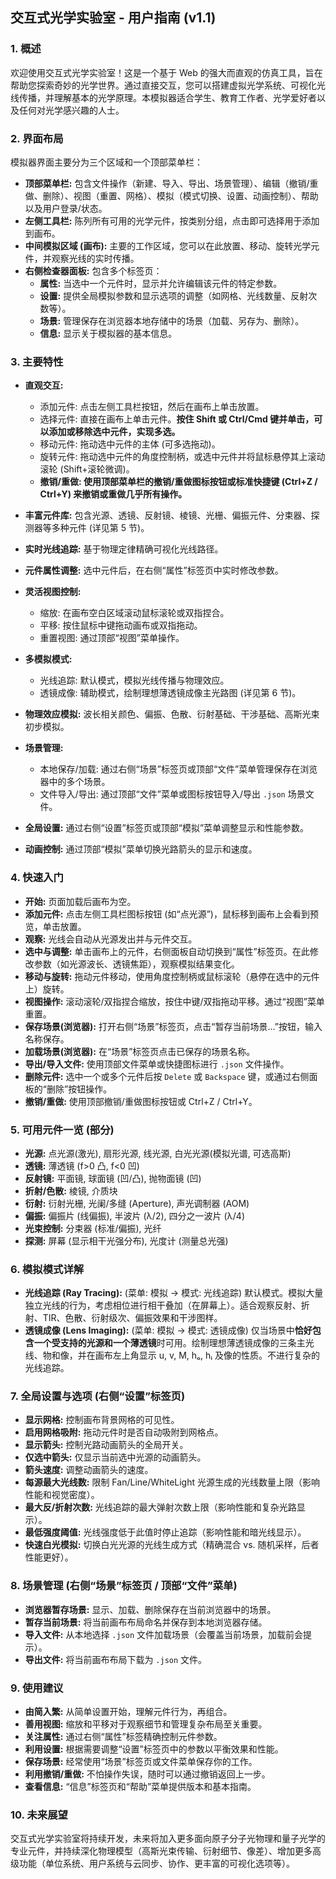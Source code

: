 ## 交互式光学实验室 - 用户指南 (v1.1)

### 1. 概述
欢迎使用交互式光学实验室！这是一个基于 Web 的强大而直观的仿真工具，旨在帮助您探索奇妙的光学世界。通过直接交互，您可以搭建虚拟光学系统、可视化光线传播，并理解基本的光学原理。本模拟器适合学生、教育工作者、光学爱好者以及任何对光学感兴趣的人士。

### 2. 界面布局
模拟器界面主要分为三个区域和一个顶部菜单栏：

* **顶部菜单栏:** 包含文件操作（新建、导入、导出、场景管理）、编辑（撤销/重做、删除）、视图（重置、网格）、模拟（模式切换、设置、动画控制）、帮助以及用户登录/状态。
* **左侧工具栏:** 陈列所有可用的光学元件，按类别分组，点击即可选择用于添加到画布。
* **中间模拟区域 (画布):** 主要的工作区域，您可以在此放置、移动、旋转光学元件，并观察光线的实时传播。
* **右侧检查器面板:** 包含多个标签页：
    * **属性:** 当选中一个元件时，显示并允许编辑该元件的特定参数。
    * **设置:** 提供全局模拟参数和显示选项的调整（如网格、光线数量、反射次数等）。
    * **场景:** 管理保存在浏览器本地存储中的场景（加载、另存为、删除）。
    * **信息:** 显示关于模拟器的基本信息。

### 3. 主要特性

* **直观交互:**
    * 添加元件: 点击左侧工具栏按钮，然后在画布上单击放置。
    * 选择元件: 直接在画布上单击元件。**按住 Shift 或 Ctrl/Cmd 键并单击，可以添加或移除选中元件，实现多选。**
    * 移动元件: 拖动选中元件的主体 (可多选拖动)。
    * 旋转元件: 拖动选中元件的角度控制柄，或选中元件并将鼠标悬停其上滚动滚轮 (Shift+滚轮微调)。
    * **撤销/重做: 使用顶部菜单栏的撤销/重做图标按钮或标准快捷键 (Ctrl+Z / Ctrl+Y) 来撤销或重做几乎所有操作。**

* **丰富元件库:** 包含光源、透镜、反射镜、棱镜、光栅、偏振元件、分束器、探测器等多种元件 (详见第 5 节)。
* **实时光线追踪:** 基于物理定律精确可视化光线路径。
* **元件属性调整:** 选中元件后，在右侧“属性”标签页中实时修改参数。

* **灵活视图控制:**
    * 缩放: 在画布空白区域滚动鼠标滚轮或双指捏合。
    * 平移: 按住鼠标中键拖动画布或双指拖动。
    * 重置视图: 通过顶部“视图”菜单操作。

* **多模拟模式:**
    * 光线追踪: 默认模式，模拟光线传播与物理效应。
    * 透镜成像: 辅助模式，绘制理想薄透镜成像主光路图 (详见第 6 节)。

* **物理效应模拟:** 波长相关颜色、偏振、色散、衍射基础、干涉基础、高斯光束初步模拟。

* **场景管理:**
    * 本地保存/加载: 通过右侧“场景”标签页或顶部“文件”菜单管理保存在浏览器中的多个场景。
    * 文件导入/导出: 通过顶部“文件”菜单或图标按钮导入/导出 `.json` 场景文件。

* **全局设置:** 通过右侧“设置”标签页或顶部“模拟”菜单调整显示和性能参数。
* **动画控制:** 通过顶部“模拟”菜单切换光路箭头的显示和速度。

### 4. 快速入门

* **开始:** 页面加载后画布为空。
* **添加元件:** 点击左侧工具栏图标按钮 (如“点光源”)，鼠标移到画布上会看到预览，单击放置。
* **观察:** 光线会自动从光源发出并与元件交互。
* **选中与调整:** 单击画布上的元件，右侧面板自动切换到“属性”标签页。在此修改参数（如光源波长、透镜焦距），观察模拟结果变化。
* **移动与旋转:** 拖动元件移动，使用角度控制柄或鼠标滚轮（悬停在选中的元件上）旋转。
* **视图操作:** 滚动滚轮/双指捏合缩放，按住中键/双指拖动平移。通过“视图”菜单重置。
* **保存场景(浏览器):** 打开右侧“场景”标签页，点击“暂存当前场景...”按钮，输入名称保存。
* **加载场景(浏览器):** 在“场景”标签页点击已保存的场景名称。
* **导出/导入文件:** 使用顶部文件菜单或快捷图标进行 `.json` 文件操作。
* **删除元件:** 选中一个或多个元件后按 `Delete` 或 `Backspace` 键，或通过右侧面板的“删除”按钮操作。
* **撤销/重做:** 使用顶部撤销/重做图标按钮或 Ctrl+Z / Ctrl+Y。

### 5. 可用元件一览 (部分)

* **光源:** 点光源(激光), 扇形光源, 线光源, 白光光源(模拟光谱, 可选高斯)
* **透镜:** 薄透镜 (f>0 凸, f<0 凹)
* **反射镜:** 平面镜, 球面镜 (凹/凸), 抛物面镜 (凹)
* **折射/色散:** 棱镜, 介质块
* **衍射:** 衍射光栅, 光阑/多缝 (Aperture), 声光调制器 (AOM)
* **偏振:** 偏振片 (线偏振), 半波片 (λ/2), 四分之一波片 (λ/4)
* **光束控制:** 分束器 (标准/偏振), 光纤
* **探测:** 屏幕 (显示相干光强分布), 光度计 (测量总光强)

### 6. 模拟模式详解

* **光线追踪 (Ray Tracing):** (菜单: 模拟 -> 模式: 光线追踪) 默认模式。模拟大量独立光线的行为，考虑相位进行相干叠加（在屏幕上）。适合观察反射、折射、TIR、色散、衍射级次、偏振效果和干涉图样。
* **透镜成像 (Lens Imaging):** (菜单: 模拟 -> 模式: 透镜成像) 仅当场景中**恰好包含一个受支持的光源和一个薄透镜**时可用。绘制理想薄透镜成像的三条主光线、物和像，并在画布左上角显示 u, v, M, hₒ, hᵢ 及像的性质。不进行复杂的光线追踪。

### 7. 全局设置与选项 (右侧“设置”标签页)

* **显示网格:** 控制画布背景网格的可见性。
* **启用网格吸附:** 拖动元件时是否自动吸附到网格点。
* **显示箭头:** 控制光路动画箭头的全局开关。
* **仅选中箭头:** 仅显示当前选中光源的动画箭头。
* **箭头速度:** 调整动画箭头的速度。
* **每源最大光线数:** 限制 Fan/Line/WhiteLight 光源生成的光线数量上限（影响性能和视觉密度）。
* **最大反/折射次数:** 光线追踪的最大弹射次数上限（影响性能和复杂光路显示）。
* **最低强度阈值:** 光线强度低于此值时停止追踪（影响性能和暗光线显示）。
* **快速白光模拟:** 切换白光光源的光线生成方式（精确混合 vs. 随机采样，后者性能更好）。

### 8. 场景管理 (右侧“场景”标签页 / 顶部“文件”菜单)

* **浏览器暂存场景:** 显示、加载、删除保存在当前浏览器中的场景。
* **暂存当前场景:** 将当前画布布局命名并保存到本地浏览器存储。
* **导入文件:** 从本地选择 `.json` 文件加载场景（会覆盖当前场景，加载前会提示）。
* **导出文件:** 将当前画布布局下载为 `.json` 文件。

### 9. 使用建议

* **由简入繁:** 从简单设置开始，理解元件行为，再组合。
* **善用视图:** 缩放和平移对于观察细节和管理复杂布局至关重要。
* **关注属性:** 通过右侧“属性”标签精确控制元件参数。
* **利用设置:** 根据需要调整“设置”标签页中的参数以平衡效果和性能。
* **保存场景:** 经常使用“场景”标签页或文件菜单保存你的工作。
* **利用撤销/重做:** 不怕操作失误，随时可以通过撤销返回上一步。
* **查看信息:** “信息”标签页和“帮助”菜单提供版本和基本指南。

### 10. 未来展望
交互式光学实验室将持续开发，未来将加入更多面向原子分子光物理和量子光学的专业元件，并持续深化物理模型（高斯光束传输、衍射细节、像差）、增加更多高级功能（单位系统、用户系统与云同步、协作、更丰富的可视化选项等）。
